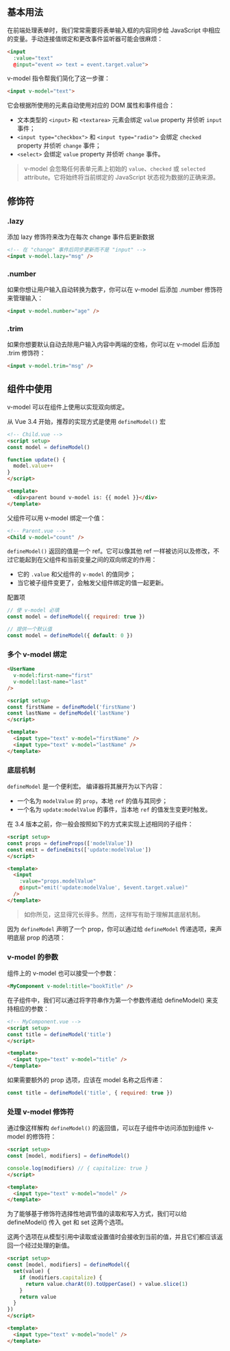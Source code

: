 
## 基本用法

在前端处理表单时，我们常常需要将表单输入框的内容同步给 JavaScript 中相应的变量。手动连接值绑定和更改事件监听器可能会很麻烦：

```html
<input
  :value="text"
  @input="event => text = event.target.value">
```

v-model 指令帮我们简化了这一步骤：

```html
<input v-model="text">
```

它会根据所使用的元素自动使用对应的 DOM 属性和事件组合：

- 文本类型的 `<input>` 和 `<textarea>` 元素会绑定 `value` property 并侦听 `input` 事件；
- `<input type="checkbox">` 和 `<input type="radio">` 会绑定 `checked` property 并侦听 `change` 事件；
- `<select>` 会绑定 `value` property 并侦听 `change` 事件。

> v-model 会忽略任何表单元素上初始的 `value`、`checked` 或 `selected` attribute。它将始终将当前绑定的 JavaScript 状态视为数据的正确来源。

## 修饰符

### .lazy
添加 lazy 修饰符来改为在每次 change 事件后更新数据

```html
<!-- 在 "change" 事件后同步更新而不是 "input" -->
<input v-model.lazy="msg" />
```

### .number

如果你想让用户输入自动转换为数字，你可以在 v-model 后添加 .number 修饰符来管理输入：

```html
<input v-model.number="age" />
```

### .trim

如果你想要默认自动去除用户输入内容中两端的空格，你可以在 v-model 后添加 .trim 修饰符：

```html
<input v-model.trim="msg" />
```

## 组件中使用

v-model 可以在组件上使用以实现双向绑定。

从 Vue 3.4 开始，推荐的实现方式是使用 `defineModel()` 宏

```html
<!-- Child.vue -->
<script setup>
const model = defineModel()

function update() {
  model.value++
}
</script>

<template>
  <div>parent bound v-model is: {{ model }}</div>
</template>
```

父组件可以用 v-model 绑定一个值：

```html
<!-- Parent.vue -->
<Child v-model="count" />
```

`defineModel()` 返回的值是一个 ref。它可以像其他 ref 一样被访问以及修改，不过它能起到在父组件和当前变量之间的双向绑定的作用：

- 它的 `.value` 和父组件的 `v-model` 的值同步；
- 当它被子组件变更了，会触发父组件绑定的值一起更新。

配置项

```js
// 使 v-model 必填
const model = defineModel({ required: true })

// 提供一个默认值
const model = defineModel({ default: 0 })
```

### 多个 v-model 绑定

```html
<UserName
  v-model:first-name="first"
  v-model:last-name="last"
/>
```

```html
<script setup>
const firstName = defineModel('firstName')
const lastName = defineModel('lastName')
</script>

<template>
  <input type="text" v-model="firstName" />
  <input type="text" v-model="lastName" />
</template>
```

### 底层机制

`defineModel` 是一个便利宏。 编译器将其展开为以下内容：

- 一个名为 `modelValue` 的 `prop`，本地 `ref` 的值与其同步；
- 一个名为 `update:modelValue` 的事件，当本地 `ref` 的值发生变更时触发。

在 3.4 版本之前，你一般会按照如下的方式来实现上述相同的子组件：

```html
<script setup>
const props = defineProps(['modelValue'])
const emit = defineEmits(['update:modelValue'])
</script>

<template>
  <input
    :value="props.modelValue"
    @input="emit('update:modelValue', $event.target.value)"
  />
</template>
```

> 如你所见，这显得冗长得多。然而，这样写有助于理解其底层机制。

因为 `defineModel` 声明了一个 prop，你可以通过给 `defineModel` 传递选项，来声明底层 prop 的选项：

### v-model 的参数

组件上的 v-model 也可以接受一个参数：

```html
<MyComponent v-model:title="bookTitle" />
```

在子组件中，我们可以通过将字符串作为第一个参数传递给 defineModel() 来支持相应的参数：

```html
<!-- MyComponent.vue -->
<script setup>
const title = defineModel('title')
</script>

<template>
  <input type="text" v-model="title" />
</template>
```

如果需要额外的 prop 选项，应该在 model 名称之后传递：

```js
const title = defineModel('title', { required: true })
```

### 处理 v-model 修饰符

通过像这样解构 `defineModel()` 的返回值，可以在子组件中访问添加到组件 v-model 的修饰符：

```html
<script setup>
const [model, modifiers] = defineModel()

console.log(modifiers) // { capitalize: true }
</script>

<template>
  <input type="text" v-model="model" />
</template>
```

为了能够基于修饰符选择性地调节值的读取和写入方式，我们可以给 defineModel() 传入 get 和 set 这两个选项。

这两个选项在从模型引用中读取或设置值时会接收到当前的值，并且它们都应该返回一个经过处理的新值。

```html
<script setup>
const [model, modifiers] = defineModel({
  set(value) {
    if (modifiers.capitalize) {
      return value.charAt(0).toUpperCase() + value.slice(1)
    }
    return value
  }
})
</script>

<template>
  <input type="text" v-model="model" />
</template>
```
